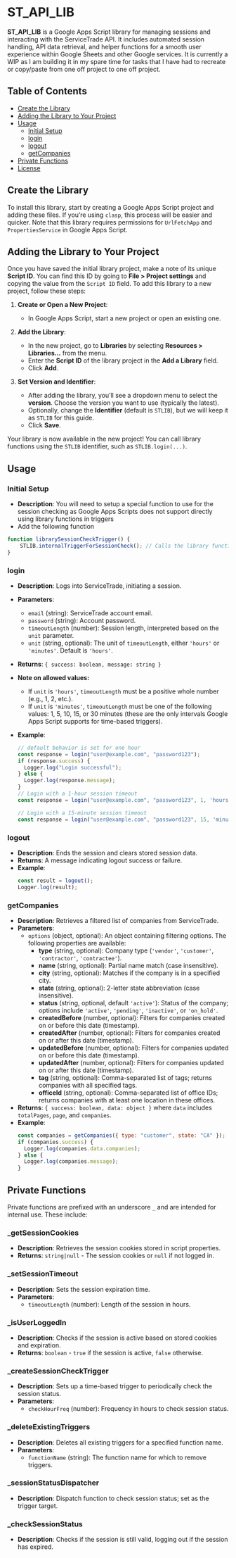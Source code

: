 # ST_API_LIB

**ST_API_LIB** is a Google Apps Script library for managing sessions and interacting with the ServiceTrade API. It includes automated session handling, API data retrieval, and helper functions for a smooth user experience within Google Sheets and other Google services. It is currently a WIP as I am building it in my spare time for tasks that I have had to recreate or copy/paste from one off project to one off project.

## Table of Contents
- [Create the Library](#create-the-library)
- [Adding the Library to Your Project](#adding-the-library-to-your-project)
- [Usage](#usage)
  - [Initial Setup](#initial-setup)
  - [login](#login)
  - [logout](#logout)
  - [getCompanies](#getcompanies)
- [Private Functions](#private-functions)
- [License](#license)
## Create the Library

To install this library, start by creating a Google Apps Script project and adding these files. If you’re using `clasp`, this process will be easier and quicker. Note that this library requires permissions for `UrlFetchApp` and `PropertiesService` in Google Apps Script.

## Adding the Library to Your Project

Once you have saved the initial library project, make a note of its unique **Script ID**. You can find this ID by going to **File > Project settings** and copying the value from the `Script ID` field. To add this library to a new project, follow these steps:

1. **Create or Open a New Project**:
   - In Google Apps Script, start a new project or open an existing one.

2. **Add the Library**:
   - In the new project, go to **Libraries** by selecting **Resources > Libraries...** from the menu.
   - Enter the **Script ID** of the library project in the **Add a Library** field.
   - Click **Add**.

3. **Set Version and Identifier**:
   - After adding the library, you’ll see a dropdown menu to select the **version**. Choose the version you want to use (typically the latest).
   - Optionally, change the **Identifier** (default is `STLIB`), but we will keep it as `STLIB` for this guide.
   - Click **Save**.

Your library is now available in the new project! You can call library functions using the `STLIB` identifier, such as `STLIB.login(...)`.





## Usage
### Initial Setup
- **Description**: You will need to setup a special function to use for the session checking as Google Apps Scripts does not support directly using library functions in triggers
- Add the following function
```javascript
function librarySessionCheckTrigger() {
    STLIB.internalTriggerForSessionCheck(); // Calls the library function to check session status
}
```
### login
- **Description**: Logs into ServiceTrade, initiating a session.
- **Parameters**:
  - `email` (string): ServiceTrade account email.
  - `password` (string): Account password.
  - `timeoutLength` (number): Session length, interpreted based on the `unit` parameter.
  - `unit` (string, optional): The unit of `timeoutLength`, either `'hours'` or `'minutes'`. Default is `'hours'`.
- **Returns**: `{ success: boolean, message: string }`

- **Note on allowed values:**
    - If `unit` is `'hours'`, `timeoutLength` must be a positive whole number (e.g., 1, 2, etc.).
    - If `unit` is `'minutes'`, `timeoutLength` must be one of the following values: 1, 5, 10, 15, or 30 minutes (these are the only intervals Google Apps Script supports for time-based triggers).

- **Example**:
  ```javascript
  // default behavior is set for one hour
  const response = login("user@example.com", "password123");
  if (response.success) {
    Logger.log("Login successful");
  } else {
    Logger.log(response.message);
  }
  // Login with a 1-hour session timeout
  const response = login("user@example.com", "password123", 1, 'hours');
  
  // Login with a 15-minute session timeout
  const response = login("user@example.com", "password123", 15, 'minutes');
### logout
- **Description**: Ends the session and clears stored session data.
- **Returns**: A message indicating logout success or failure.
- **Example**:
  ```javascript
  const result = logout();
  Logger.log(result);
### getCompanies
- **Description**: Retrieves a filtered list of companies from ServiceTrade.
- **Parameters**:
  - `options` (object, optional): An object containing filtering options. The following properties are available:
    - **type** (string, optional): Company type (`'vendor'`, `'customer'`, `'contractor'`, `'contractee'`).
    - **name** (string, optional): Partial name match (case insensitive).
    - **city** (string, optional): Matches if the company is in a specified city.
    - **state** (string, optional): 2-letter state abbreviation (case insensitive).
    - **status** (string, optional, default `'active'`): Status of the company; options include `'active'`, `'pending'`, `'inactive'`, or `'on_hold'`.
    - **createdBefore** (number, optional): Filters for companies created on or before this date (timestamp).
    - **createdAfter** (number, optional): Filters for companies created on or after this date (timestamp).
    - **updatedBefore** (number, optional): Filters for companies updated on or before this date (timestamp).
    - **updatedAfter** (number, optional): Filters for companies updated on or after this date (timestamp).
    - **tag** (string, optional): Comma-separated list of tags; returns companies with all specified tags.
    - **officeId** (string, optional): Comma-separated list of office IDs; returns companies with at least one location in these offices.
- **Returns**: `{ success: boolean, data: object }` where `data` includes `totalPages`, `page`, and `companies`.
- **Example**:
  ```javascript
  const companies = getCompanies({ type: "customer", state: "CA" });
  if (companies.success) {
    Logger.log(companies.data.companies);
  } else {
    Logger.log(companies.message);
  }
## Private Functions
Private functions are prefixed with an underscore `_` and are intended for internal use. These include:

### _getSessionCookies
- **Description**: Retrieves the session cookies stored in script properties.
- **Returns**: `string|null` - The session cookies or `null` if not logged in.

### _setSessionTimeout
- **Description**: Sets the session expiration time.
- **Parameters**:
  - `timeoutLength` (number): Length of the session in hours.

### _isUserLoggedIn
- **Description**: Checks if the session is active based on stored cookies and expiration.
- **Returns**: `boolean` - `true` if the session is active, `false` otherwise.

### _createSessionCheckTrigger
- **Description**: Sets up a time-based trigger to periodically check the session status.
- **Parameters**:
  - `checkHourFreq` (number): Frequency in hours to check session status.

### _deleteExistingTriggers
- **Description**: Deletes all existing triggers for a specified function name.
- **Parameters**:
  - `functionName` (string): The function name for which to remove triggers.

### _sessionStatusDispatcher
- **Description**: Dispatch function to check session status; set as the trigger target.

### _checkSessionStatus
- **Description**: Checks if the session is still valid, logging out if the session has expired.

